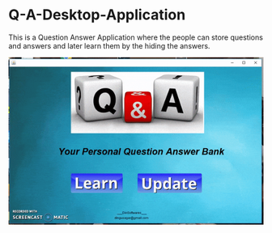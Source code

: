 # Q-A-Desktop-Application

This is a Question Answer Application where the people can store questions and answers and later learn them by the hiding the answers.


![](https://github.com/dingusagar/Q-A-Desktop-Application/blob/master/demo%20gif.gif)
